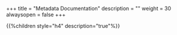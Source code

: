 +++
title = "Metadata Documentation"
description = ""
weight = 30
alwaysopen = false
+++


{{%children style="h4" description="true"%}}